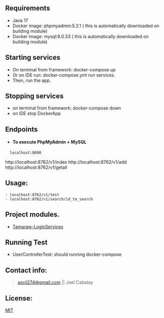 ## Requirements

- Java 17
- Docker image: phpmyadmin:5.2.1 ( this is automatically downloaded on building module)
- Docker image: mysql:8.0.33 ( this is automatically downloaded on building module)

## Starting services

* On terminal from framework: docker-compose up
* Or on IDE run: docker-compose.yml run services.
* Then, run the app.

## Stopping services
* on terminal from framework: docker-compose down
* on IDE stop DockerApp


## Endpoints
- #### To execute PhpMyAdmin + MySQL
```
  localhost:8090
```
http://localhost:8762/v1/index
http://localhost:8762/v1/add
http://localhost:8762/v1/getall

## Usage:
```
- localhost:8762/v1/test
- localhost:8762/v1/search/id_to_search
```
## Project modules.
* [Tamaraw-LoginServices](README.md)<br>


## Running Test
- UserControllerTest: should running docker-compose

## Contact info:

> ascii274@gmail.com || Joel Cabatay

## License:

[MIT](https://opensource.org/licenses/MIT)